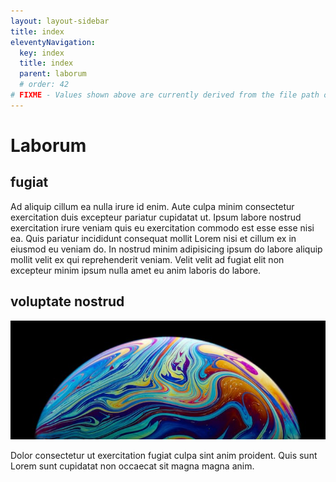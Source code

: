 ```yaml
---
layout: layout-sidebar
title: index
eleventyNavigation:
  key: index
  title: index
  parent: laborum
  # order: 42
# FIXME - Values shown above are currently derived from the file path only, except order which is also commented out because it is optional. Correct as desired and delete comment(s).
---
```


# Laborum

## fugiat

Ad aliquip cillum ea nulla irure id enim. Aute culpa minim consectetur exercitation duis excepteur pariatur cupidatat ut. Ipsum labore nostrud exercitation irure veniam quis eu exercitation commodo est esse esse nisi ea. Quis pariatur incididunt consequat mollit Lorem nisi et cillum ex in eiusmod eu veniam do. In nostrud minim adipisicing ipsum do labore aliquip mollit velit ex qui reprehenderit veniam. Velit velit ad fugiat elit non excepteur minim ipsum nulla amet eu anim laboris do labore.

## voluptate nostrud

<img class="bordered" src="/static/images/bulksplash-erebus21-abffiRrT1WA.jpg" alt="bulksplash-erebus21-abffiRrT1WA.jpg" />

Dolor consectetur ut exercitation fugiat culpa sint anim proident. Quis sunt Lorem sunt cupidatat non occaecat sit magna magna anim.